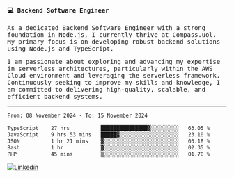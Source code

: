 
<samp>
  
#### 💻 Backend Software Engineer

As a dedicated Backend Software Engineer with a strong foundation in Node.js, I currently thrive at Compass.uol. My primary focus is on developing robust backend solutions using Node.js and TypeScript.

I am passionate about exploring and advancing my expertise in serverless architectures, particularly within the AWS Cloud environment and leveraging the serverless framework. Continuously seeking to improve my skills and knowledge, I am committed to delivering high-quality, scalable, and efficient backend systems.

---

<!--START_SECTION:waka-->

```txt
From: 08 November 2024 - To: 15 November 2024

TypeScript    27 hrs          ███████████████▓░░░░░░░░░   63.05 %
JavaScript    9 hrs 53 mins   █████▓░░░░░░░░░░░░░░░░░░░   23.10 %
JSON          1 hr 21 mins    ▓░░░░░░░░░░░░░░░░░░░░░░░░   03.18 %
Bash          1 hr            ▓░░░░░░░░░░░░░░░░░░░░░░░░   02.35 %
PHP           45 mins         ▒░░░░░░░░░░░░░░░░░░░░░░░░   01.78 %
```

<!--END_SECTION:waka-->
  
</samp>

[![Linkedin](https://img.shields.io/badge/-Mateus%20Garcia-c080ff?style=flat-square&logo=Linkedin&logoColor=white&link=https://www.linkedin.com/in/mpgxc)](https://www.linkedin.com/in/mateusogarcia) 
